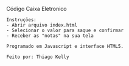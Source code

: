 Código Caixa Eletronico

    Instruções:
    - Abrir arquivo index.html
    - Selecionar o valor para saque e confirmar
    - Receber as "notas" na sua tela

    Programado em Javascript e interface HTML5.

    Feito por: Thiago Kelly    